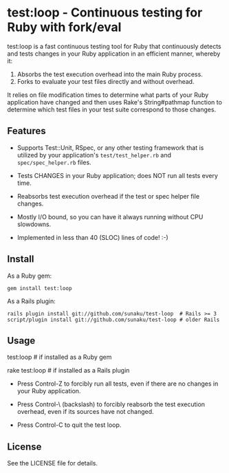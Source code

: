 test:loop - Continuous testing for Ruby with fork/eval
======================================================

test:loop is a fast continuous testing tool for Ruby that continuously detects
and tests changes in your Ruby application in an efficient manner, whereby it:

1. Absorbs the test execution overhead into the main Ruby process.
2. Forks to evaluate your test files directly and without overhead.

It relies on file modification times to determine what parts of your Ruby
application have changed and then uses Rake's String#pathmap function to
determine which test files in your test suite correspond to those changes.


Features
--------

* Supports Test::Unit, RSpec, or any other testing framework that is utilized
  by your application's `test/test_helper.rb` and `spec/spec_helper.rb` files.

* Tests CHANGES in your Ruby application; does NOT run all tests every time.

* Reabsorbs test execution overhead if the test or spec helper file changes.

* Mostly I/O bound, so you can have it always running without CPU slowdowns.

* Implemented in less than 40 (SLOC) lines of code! :-)


Install
-------

As a Ruby gem:

    gem install test:loop

As a Rails plugin:

    rails plugin install git://github.com/sunaku/test-loop  # Rails >= 3
    script/plugin install git://github.com/sunaku/test-loop # older Rails


Usage
-----

test:loop # if installed as a Ruby gem

rake test:loop # if installed as a Rails plugin

* Press Control-Z to forcibly run all tests, even
  if there are no changes in your Ruby application.

* Press Control-\ (backslash) to forcibly reabsorb the test
  execution overhead, even if its sources have not changed.

* Press Control-C to quit the test loop.


License
-------

See the LICENSE file for details.
